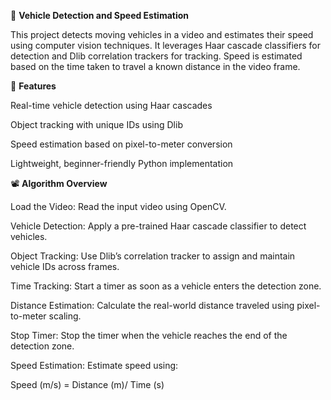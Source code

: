 🚗  **Vehicle Detection and Speed Estimation**

This project detects moving vehicles in a video and estimates their speed using computer vision techniques. It leverages Haar cascade classifiers for detection and Dlib correlation trackers for tracking. Speed is estimated based on the time taken to travel a known distance in the video frame.

📌 **Features**

Real-time vehicle detection using Haar cascades

Object tracking with unique IDs using Dlib

Speed estimation based on pixel-to-meter conversion

Lightweight, beginner-friendly Python implementation

📽️ **Algorithm Overview**

Load the Video: Read the input video using OpenCV.

Vehicle Detection: Apply a pre-trained Haar cascade classifier to detect vehicles.

Object Tracking: Use Dlib’s correlation tracker to assign and maintain vehicle IDs across frames.

Time Tracking: Start a timer as soon as a vehicle enters the detection zone.

Distance Estimation: Calculate the real-world distance traveled using pixel-to-meter scaling.

Stop Timer: Stop the timer when the vehicle reaches the end of the detection zone.

Speed Estimation: Estimate speed using:

Speed (m/s) = Distance (m)/ Time (s)

​
 




